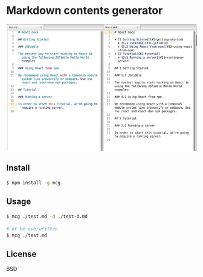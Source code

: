 # Markdown contents generator

![](./example.jpg)

## Install

```sh
$ npm install -g mcg
```

## Usage

```sh
$ mcg ./test.md -d ./test-d.md

# or be overwritten
$ mcg ./test.md
```

## License

BSD